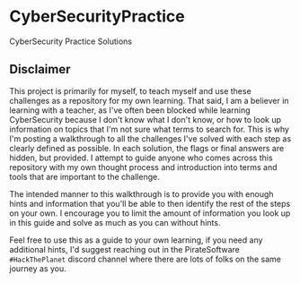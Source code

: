 # CyberSecurityPractice
CyberSecurity Practice Solutions


## Disclaimer
This project is primarily for myself, to teach myself and use these challenges as a repository for my own learning. That said, I am a believer in learning with a teacher, as I've often been blocked while learning CyberSecurity because I don't know what I don't know, or how to look up information on topics that I'm not sure what terms to search for. This is why I'm posting a walkthrough to all the challenges I've solved with each step as clearly defined as possible. In each solution, the flags or final answers are hidden, but provided. I attempt to guide anyone who comes across this repository with my own thought process and introduction into terms and tools that are important to the challenge.

The intended manner to this walkthrough is to provide you with enough hints and information that you'll be able to then identify the rest of the steps on your own. I encourage you to limit the amount of information you look up in this guide and solve as much as you can without hints.

Feel free to use this as a guide to your own learning, if you need any additional hints, I'd suggest reaching out in the PirateSoftware `#HackThePlanet` discord channel where there are lots of folks on the same journey as you.


